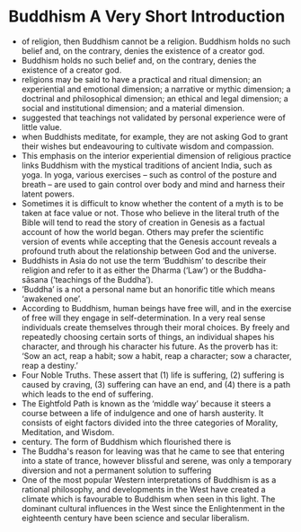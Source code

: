 # Buddhism A Very Short Introduction
- of religion, then Buddhism cannot be a religion. Buddhism holds no such belief and, on the contrary, denies the existence of a creator god.
- Buddhism holds no such belief and, on the contrary, denies the existence of a creator god.
- religions may be said to have a practical and ritual dimension; an experiential and emotional dimension; a narrative or mythic dimension; a doctrinal and philosophical dimension; an ethical and legal dimension; a social and institutional dimension; and a material dimension.
- suggested that teachings not validated by personal experience were of little value.
- when Buddhists meditate, for example, they are not asking God to grant their wishes but endeavouring to cultivate wisdom and compassion.
- This emphasis on the interior experiential dimension of religious practice links Buddhism with the mystical traditions of ancient India, such as yoga. In yoga, various exercises – such as control of the posture and breath – are used to gain control over body and mind and harness their latent powers.
- Sometimes it is difficult to know whether the content of a myth is to be taken at face value or not. Those who believe in the literal truth of the Bible will tend to read the story of creation in Genesis as a factual account of how the world began. Others may prefer the scientific version of events while accepting that the Genesis account reveals a profound truth about the relationship between God and the universe.
- Buddhists in Asia do not use the term ‘Buddhism’ to describe their religion and refer to it as either the Dharma (‘Law’) or the Buddha-sāsana (‘teachings of the Buddha’).
- ‘Buddha’ is a not a personal name but an honorific title which means ‘awakened one’.
- According to Buddhism, human beings have free will, and in the exercise of free will they engage in self-determination. In a very real sense individuals create themselves through their moral choices. By freely and repeatedly choosing certain sorts of things, an individual shapes his character, and through his character his future. As the proverb has it: ‘Sow an act, reap a habit; sow a habit, reap a character; sow a character, reap a destiny.’
- Four Noble Truths. These assert that (1) life is suffering, (2) suffering is caused by craving, (3) suffering can have an end, and (4) there is a path which leads to the end of suffering.
- The Eightfold Path is known as the ‘middle way’ because it steers a course between a life of indulgence and one of harsh austerity. It consists of eight factors divided into the three categories of Morality, Meditation, and Wisdom.
- century. The form of Buddhism which flourished there is
- The Buddha's reason for leaving was that he came to see that entering into a state of trance, however blissful and serene, was only a temporary diversion and not a permanent solution to suffering
- One of the most popular Western interpretations of Buddhism is as a rational philosophy, and developments in the West have created a climate which is favourable to Buddhism when seen in this light. The dominant cultural influences in the West since the Enlightenment in the eighteenth century have been science and secular liberalism.
